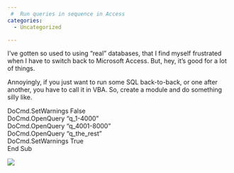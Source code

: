 ```yaml
---
 #  Run queries in sequence in Access
categories:
  - Uncategorized

---
```

I&#8217;ve gotten so used to using &#8220;real&#8221; databases, that I find myself frustrated when I have to switch back to Microsoft Access. But, hey, it&#8217;s good for a lot of things.

Annoyingly, if you just want to run some SQL back-to-back, or one after another, you have to call it in VBA. So, create a module and do something silly like.

DoCmd.SetWarnings False  
DoCmd.OpenQuery &#8220;q_1-4000&#8221;  
DoCmd.OpenQuery &#8220;q_4001-8000&#8221;  
DoCmd.OpenQuery &#8220;q\_the\_rest&#8221;  
DoCmd.SetWarnings True  
End Sub


<img style="max-width: 800px;" src="http://northredoubt.com/n/wp-content/uploads/2011/04/access_queries.png" /> 

<div class="zemanta-pixie">
  <img class="zemanta-pixie-img" alt="" src="http://img.zemanta.com/pixy.gif?x-id=5778cd59-3f13-8601-a10b-6b57c11b7760" />
</div>